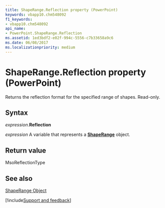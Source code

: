 ```yaml
---
title: ShapeRange.Reflection property (PowerPoint)
keywords: vbapp10.chm548092
f1_keywords:
- vbapp10.chm548092
api_name:
- PowerPoint.ShapeRange.Reflection
ms.assetid: 1ed3bdf2-e02f-994c-5556-c7b33658a9c6
ms.date: 06/08/2017
ms.localizationpriority: medium
---
```



# ShapeRange.Reflection property (PowerPoint)

Returns the reflection format for the specified range of shapes. Read-only.


## Syntax

_expression_.**Reflection**

_expression_ A variable that represents a **[ShapeRange](PowerPoint.ShapeRange.md)** object.


## Return value

MsoReflectionType


## See also


[ShapeRange Object](PowerPoint.ShapeRange.md)

[!include[Support and feedback](~/includes/feedback-boilerplate.md)]